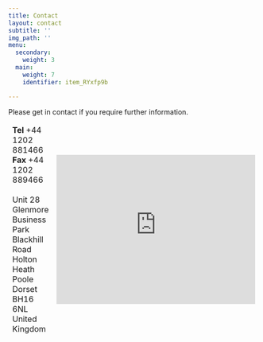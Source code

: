 ```yaml
---
title: Contact
layout: contact
subtitle: ''
img_path: ''
menu:
  secondary:
    weight: 3
  main:
    weight: 7
    identifier: item_RYxfp9b

---
```

Please get in contact if you require further information.

<section>
  <div class="table-wrapper">
  <table>
    <thead>
      <tr>
        <td width="50%">
          <b>Tel</b> +44 1202 881466<br>  
          <b>Fax</b> +44 1202 889466<br>
          <br>
          Unit 28 Glenmore Business Park<br>
          Blackhill Road<br>
          Holton Heath<br>
          Poole<br>
          Dorset<br>
          BH16 6NL<br>
          United Kingdom<br>
        </td>
        <td width="50%">
          <iframe src="https://www.google.com/maps/embed?pb=!1m18!1m12!1m3!1d2525.9847074571317!2d-2.076509584096578!3d50.720222875770226!2m3!1f0!2f0!3f0!3m2!1i1024!2i768!4f13.1!3m3!1m2!1s0x4873a8eb2d9ff07f%3A0x2aa718dfcdea5c9!2sConfex%20Technology%20Ltd!5e0!3m2!1sen!2suk!4v1567065561431!5m2!1sen!2suk" width="400" height="300" frameborder="0" style="border:0;" allowfullscreen=""></iframe>
        </td>
      </tr>
    </thead>
	</table>
	</div>
</section>